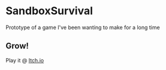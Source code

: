 # SandboxSurvival
Prototype of a game I've been wanting to make for a long time

## Grow!
Play it @ [Itch.io](lensplaysgames.itch.io/sandbox)
